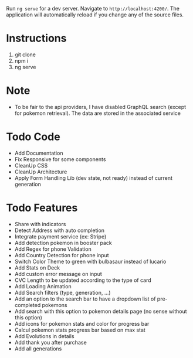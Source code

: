 Run `ng serve` for a dev server. Navigate to `http://localhost:4200/`. The application will automatically reload if you change any of the source files.

# Instructions
1. git clone
2. npm i
3. ng serve

# Note
* To be fair to the api providers, I have disabled GraphQL search (except for pokemon retrieval). The data are stored in the associated service

# Todo Code
* Add Documentation
* Fix Responsive for some components
* CleanUp CSS
* CleanUp Architecture
* Apply Form Handling Lib (dev state, not ready) instead of current generation

# Todo Features
* Share with indicators
* Detect Address with auto completion
* Integrate payment service (ex: Stripe)
* Add detection pokemon in booster pack
* Add Regex for phone Validation
* Add Country Detection for phone input
* Switch Color Theme to green with bulbasaur instead of lucario
* Add Stats on Deck
* Add custom error message on input
* CVC Length to be updated according to the type of card
* Add Loading Animation
* Add Search filters (type, generation, ...)
* Add an option to the search bar to have a dropdown list of pre-completed pokemons
* Add search with this option to pokemon details page (no sense without this option)
* Add icons for pokemon stats and color for progress bar
* Calcul pokemon stats progress bar based on max stat
* Add Evolutions in details
* Add thank you after purchase
* Add all generations
